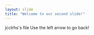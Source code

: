 ```yaml
---
layout: slide
title: "Welcome to our second slide!"
---
```

jcclrhs's file
Use the left arrow to go back!
